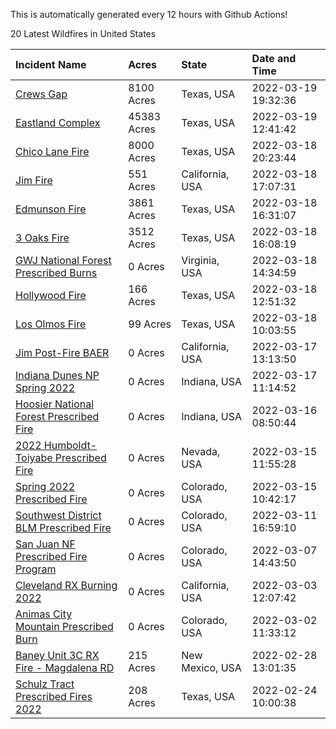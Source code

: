 This is automatically generated every 12 hours with Github Actions!

20 Latest Wildfires in United States

 | Incident Name | Acres | State | Date and Time |
|:---|:---|:---|:---|
| [Crews Gap](https://inciweb.nwcg.gov/incident/7997/) | 8100 Acres | Texas, USA | 2022-03-19 19:32:36 |
| [Eastland Complex](https://inciweb.nwcg.gov/incident/8010/) | 45383 Acres | Texas, USA | 2022-03-19 12:41:42 |
| [Chico Lane Fire](https://inciweb.nwcg.gov/incident/8005/) | 8000 Acres | Texas, USA | 2022-03-18 20:23:44 |
| [Jim Fire](https://inciweb.nwcg.gov/incident/7987/) | 551 Acres | California, USA | 2022-03-18 17:07:31 |
| [Edmunson Fire](https://inciweb.nwcg.gov/incident/8006/) | 3861 Acres | Texas, USA | 2022-03-18 16:31:07 |
| [3 Oaks Fire](https://inciweb.nwcg.gov/incident/7998/) | 3512 Acres | Texas, USA | 2022-03-18 16:08:19 |
| [GWJ National Forest Prescribed Burns](https://inciweb.nwcg.gov/incident/7945/) | 0 Acres | Virginia, USA | 2022-03-18 14:34:59 |
| [Hollywood Fire](https://inciweb.nwcg.gov/incident/8004/) | 166 Acres | Texas, USA | 2022-03-18 12:51:32 |
| [Los Olmos Fire](https://inciweb.nwcg.gov/incident/8009/) | 99 Acres | Texas, USA | 2022-03-18 10:03:55 |
| [Jim Post-Fire BAER](https://inciweb.nwcg.gov/incident/8000/) | 0 Acres | California, USA | 2022-03-17 13:13:50 |
| [Indiana Dunes NP Spring 2022](https://inciweb.nwcg.gov/incident/8001/) | 0 Acres | Indiana, USA | 2022-03-17 11:14:52 |
| [Hoosier National Forest Prescribed Fire ](https://inciweb.nwcg.gov/incident/7887/) | 0 Acres | Indiana, USA | 2022-03-16 08:50:44 |
| [2022 Humboldt-Toiyabe Prescribed Fire](https://inciweb.nwcg.gov/incident/7310/) | 0 Acres | Nevada, USA | 2022-03-15 11:55:28 |
| [Spring 2022 Prescribed Fire](https://inciweb.nwcg.gov/incident/7992/) | 0 Acres | Colorado, USA | 2022-03-15 10:42:17 |
| [Southwest District BLM Prescribed Fire ](https://inciweb.nwcg.gov/incident/7852/) | 0 Acres | Colorado, USA | 2022-03-11 16:59:10 |
| [San Juan NF Prescribed Fire Program](https://inciweb.nwcg.gov/incident/6288/) | 0 Acres | Colorado, USA | 2022-03-07 14:43:50 |
| [Cleveland RX Burning 2022](https://inciweb.nwcg.gov/incident/7317/) | 0 Acres | California, USA | 2022-03-03 12:07:42 |
| [Animas City Mountain Prescribed Burn](https://inciweb.nwcg.gov/incident/7688/) | 0 Acres | Colorado, USA | 2022-03-02 11:33:12 |
| [Baney Unit 3C RX Fire - Magdalena RD](https://inciweb.nwcg.gov/incident/7883/) | 215 Acres | New Mexico, USA | 2022-02-28 13:01:35 |
| [Schulz Tract Prescribed Fires 2022](https://inciweb.nwcg.gov/incident/7985/) | 208 Acres | Texas, USA | 2022-02-24 10:00:38 |
